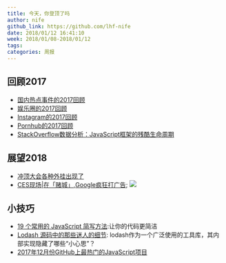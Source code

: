 ```yaml
---
title: 今天，你登顶了吗
author: nife
github_link: https://github.com/lhf-nife
date: 2018/01/12 16:41:10
week: 2018/01/08-2018/01/12
tags:
categories: 周报
---
```

## 回顾2017
- [国内热点事件的2017回顾](https://mp.weixin.qq.com/s?__biz=MjM5NDA5NDcyMA==&mid=2651684216&idx=1&sn=68b5af34fdb10cb89e0a1b06a59b2d30&chksm=bd74d6978a035f81a9652a777f8ce211ea15d20f0e9fcfffd479490337434afc4440c94464d9&scene=21)
- [娱乐圈的2017回顾](http://www.zaobao.com.sg/zentertainment/celebs/story20171227-822018)
- [Instagram的2017回顾](https://hypebeast.com/zh/2017/11/instagram-2017-year-in-review)
- [Pornhub的2017回顾](https://www.pornhub.com/insights/2017-year-in-review)
- [StackOverflow数据分析：JavaScript框架的残酷生命周期](https://www.oschina.net/news/92367/brutal-lifecycle-javascript-frameworks)

## 展望2018
- [冲顶大会各种外挂出现了](http://blog.csdn.net/csdnnews/article/details/79029992)
- [CES现场|在「赌城」,Google疯狂打广告](http://www.geekpark.net/news/225892);
![](http://imgslim.geekpark.net/uploads/image/file/54/57/5457520ec68c4bcc98dab4e9012d3aa6.jpg)


## 小技巧

- [19 个常用的 JavaScript 简写方法](http://mp.weixin.qq.com/s?__biz=MzAwNDcyNjI3OA==&mid=2650840838&idx=1&sn=5b8d653fa8b0e1e7d1dc630e844cd2f0&chksm=80d3b46fb7a43d79086e77ce1f4e85d0d110b5426d8af6e942c96d3c5030fde738fde6725879&mpshare=1&scene=23&srcid=0111dlNe7XBmjmndQIG2szJh#rd):让你的代码更简洁
- [Lodash 源码中的那些迷人的细节](https://zhuanlan.zhihu.com/p/32823459?iam=aafe36b7b11f10c90993ea3fca0a95dc?utm_medium=social&utm_source=qq): lodash作为一个广泛使用的工具库，其内部实现隐藏了哪些“小心思”？
- [2017年12月份GitHub上最热门的JavaScript项目](https://www.itcodemonkey.com/article/1872.html)
